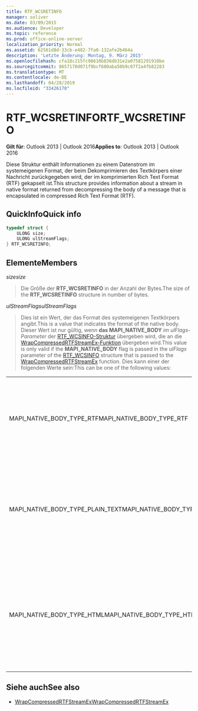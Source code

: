 ```yaml
---
title: RTF_WCSRETINFO
manager: soliver
ms.date: 03/09/2015
ms.audience: Developer
ms.topic: reference
ms.prod: office-online-server
localization_priority: Normal
ms.assetid: 62561d8d-33cb-e482-7fa0-132afe2b464a
description: 'Letzte Änderung: Montag, 9. März 2015'
ms.openlocfilehash: cfa18c215fc98610b836db31e2a07581291910be
ms.sourcegitcommit: 8657170d071f9bcf680aba50b9c07f2a4fb82283
ms.translationtype: MT
ms.contentlocale: de-DE
ms.lasthandoff: 04/28/2019
ms.locfileid: "33426170"
---
```

# <a name="rtf_wcsretinfo"></a><span data-ttu-id="5f355-103">RTF_WCSRETINFO</span><span class="sxs-lookup"><span data-stu-id="5f355-103">RTF_WCSRETINFO</span></span>

<span data-ttu-id="5f355-104">**Gilt für**: Outlook 2013 | Outlook 2016</span><span class="sxs-lookup"><span data-stu-id="5f355-104">**Applies to**: Outlook 2013 | Outlook 2016</span></span> 
  
<span data-ttu-id="5f355-105">Diese Struktur enthält Informationen zu einem Datenstrom im systemeigenen Format, der beim Dekomprimieren des Textkörpers einer Nachricht zurückgegeben wird, der im komprimierten Rich Text Format (RTF) gekapselt ist.</span><span class="sxs-lookup"><span data-stu-id="5f355-105">This structure provides information about a stream in native format returned from decompressing the body of a message that is encapsulated in compressed Rich Text Format (RTF).</span></span>
  
## <a name="quick-info"></a><span data-ttu-id="5f355-106">QuickInfo</span><span class="sxs-lookup"><span data-stu-id="5f355-106">Quick info</span></span>

```cpp
typedef struct { 
    ULONG size;    
    ULONG ulStreamFlags; 
} RTF_WCSRETINFO;
```

## <a name="members"></a><span data-ttu-id="5f355-107">Elemente</span><span class="sxs-lookup"><span data-stu-id="5f355-107">Members</span></span>

<span data-ttu-id="5f355-108">_size_</span><span class="sxs-lookup"><span data-stu-id="5f355-108">_size_</span></span>
  
> <span data-ttu-id="5f355-109">Die Größe der **RTF_WCSRETINFO** in der Anzahl der Bytes.</span><span class="sxs-lookup"><span data-stu-id="5f355-109">The size of the **RTF_WCSRETINFO** structure in number of bytes.</span></span> 
    
<span data-ttu-id="5f355-110">_ulStreamFlags_</span><span class="sxs-lookup"><span data-stu-id="5f355-110">_ulStreamFlags_</span></span>
  
> <span data-ttu-id="5f355-111">Dies ist ein Wert, der das Format des systemeigenen Textkörpers angibt.</span><span class="sxs-lookup"><span data-stu-id="5f355-111">This is a value that indicates the format of the native body.</span></span> <span data-ttu-id="5f355-112">Dieser Wert ist nur gültig, wenn **das MAPI_NATIVE_BODY**  _im ulFlags-Parameter_ der [RTF_WCSINFO-Struktur](rtf_wcsinfo.md) übergeben wird, die an die [WrapCompressedRTFStreamEx-Funktion](wrapcompressedrtfstreamex.md) übergeben wird.</span><span class="sxs-lookup"><span data-stu-id="5f355-112">This value is only valid if the **MAPI_NATIVE_BODY** flag is passed in the  _ulFlags_ parameter of the [RTF_WCSINFO](rtf_wcsinfo.md) structure that is passed to the [WrapCompressedRTFStreamEx](wrapcompressedrtfstreamex.md) function.</span></span> <span data-ttu-id="5f355-113">Dies kann einer der folgenden Werte sein:</span><span class="sxs-lookup"><span data-stu-id="5f355-113">This can be one of the following values:</span></span> 
    
|||
|:-----|:-----|
|<span data-ttu-id="5f355-114">MAPI_NATIVE_BODY_TYPE_RTF</span><span class="sxs-lookup"><span data-stu-id="5f355-114">MAPI_NATIVE_BODY_TYPE_RTF</span></span>  <br/> |<span data-ttu-id="5f355-115">Dieser Wert wird nur verwendet, wenn  _ulFlags_ das MAPI_NATIVE_BODY **und** der Textkörper RTF ist.</span><span class="sxs-lookup"><span data-stu-id="5f355-115">This value is only used if  _ulFlags_ includes the **MAPI_NATIVE_BODY** flag, and the body is RTF.</span></span>  <br/> |
|<span data-ttu-id="5f355-116">MAPI_NATIVE_BODY_TYPE_PLAIN_TEXT</span><span class="sxs-lookup"><span data-stu-id="5f355-116">MAPI_NATIVE_BODY_TYPE_PLAIN_TEXT</span></span>  <br/> |<span data-ttu-id="5f355-117">Dieser Wert wird nur verwendet, wenn  _ulFlags_ das MAPI_NATIVE_BODY **enthält** und der Textkörper nur im Nur-Text-Format ist.</span><span class="sxs-lookup"><span data-stu-id="5f355-117">This value is only used if  _ulFlags_ includes the **MAPI_NATIVE_BODY** flag, and the body is plain text format.</span></span>  <br/> |
|<span data-ttu-id="5f355-118">MAPI_NATIVE_BODY_TYPE_HTML</span><span class="sxs-lookup"><span data-stu-id="5f355-118">MAPI_NATIVE_BODY_TYPE_HTML</span></span>  <br/> |<span data-ttu-id="5f355-119">Dieser Wert wird nur verwendet,  wenn _ulFlags_ das MAPI_NATIVE_BODY und der Textkörper das HTML-Format (Hypertext Markup Language) hat.</span><span class="sxs-lookup"><span data-stu-id="5f355-119">This value is only used if  _ulFlags_ includes the **MAPI_NATIVE_BODY** flag, and the body is Hypertext Markup Language (HTML) format.</span></span>  <br/> |
   
## <a name="see-also"></a><span data-ttu-id="5f355-120">Siehe auch</span><span class="sxs-lookup"><span data-stu-id="5f355-120">See also</span></span>

- [<span data-ttu-id="5f355-121">WrapCompressedRTFStreamEx</span><span class="sxs-lookup"><span data-stu-id="5f355-121">WrapCompressedRTFStreamEx</span></span>](wrapcompressedrtfstreamex.md)

